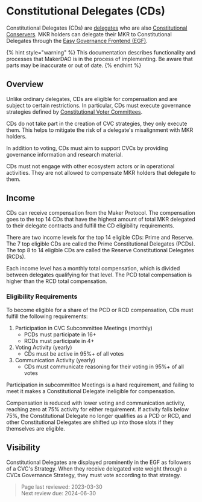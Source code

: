 # Constitutional Delegates (CDs)

Constitutional Delegates (CDs) are [delegates](https://manual.makerdao.com/delegation/overview/what-is-delegation) who are also [Constitutional Conservers](https://endgame.makerdao.com/maker-core/tbc-governance/constitutional-conservers). MKR holders can delegate their MKR to Constitutional Delegates through the [Easy Governance Frontend (EGF)](easy-governance-frontend.md).

{% hint style="warning" %}
This documentation describes functionality and processes that MakerDAO is in the process of implementing. Be aware that parts may be inaccurate or out of date.
{% endhint %}

## Overview

Unlike ordinary delegates, CDs are eligible for compensation and are subject to certain restrictions. In particular, CDs must execute governance strategies defined by [Constitutional Voter Committees](cvc.md).

CDs do not take part in the creation of CVC strategies, they only execute them. This helps to mitigate the risk of a delegate's misalignment with MKR holders.  

In addition to voting, CDs must aim to support CVCs by providing governance information and research material.  

CDs must not engage with other ecosystem actors or in operational activities. They are not allowed to compensate MKR holders that delegate to them.  

## Income
CDs can receive compensation from the Maker Protocol. The compensation goes to the top 14 CDs that have the highest amount of total MKR delegated to their delegate contracts and fulfill the CD eligibility requirements.

There are two income levels for the top 14 eligible CDs: Prime and Reserve. The 7 top eligible CDs are called the Prime Constitutional Delegates (PCDs). The top 8 to 14 eligible CDs are called the Reserve Constitutional Delegates (RCDs).

Each income level has a monthly total compensation, which is divided between delegates qualifying for that level. The PCD total compensation is higher than the RCD total compensation.

### Eligibility Requirements
To become eligible for a share of the PCD or RCD compensation, CDs must fulfill the following requirements:
1) Participation in CVC Subcommittee Meetings (monthly)
    - PCDs must participate in 16+
    - RCDs must participate in 4+
2) Voting Activity (yearly)
    - CDs must be active in 95%+ of all votes
3) Communication Activity (yearly)
    - CDs must communicate reasoning for their voting in 95%+ of all votes

Participation in subcommittee Meetings is a hard requirement, and failing to meet it makes a Constitutional Delegate ineligible for compensation.

Compensation is reduced with lower voting and communication activity, reaching zero at 75% activity for either requirement. If activity falls below 75%, the Constitutional Delegate no longer qualifies as a PCD or RCD, and other Constitutional Delegates are shifted up into those slots if they themselves are eligible.

## Visibility

Constitutional Delegates are displayed prominently in the EGF as followers of a CVC's Strategy. When they receive delegated vote weight through a CVCs Governance Strategy, they must vote according to that strategy.

>Page last reviewed: 2023-03-30    
>Next review due: 2024-06-30    